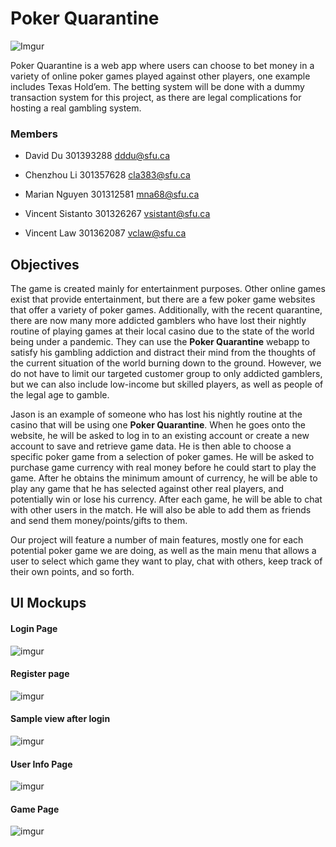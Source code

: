 # Poker Quarantine

![Imgur](https://i.imgur.com/hRe76zv.png)

Poker Quarantine is a web app where users can choose to bet money in a variety of online poker games played against other players, one example includes Texas Hold’em. The betting system will be done with a dummy transaction system for this project, as there are legal complications for hosting a real gambling system.

### Members

- David Du 301393288 dddu@sfu.ca

- Chenzhou Li 301357628 cla383@sfu.ca

- Marian Nguyen 301312581 mna68@sfu.ca

- Vincent Sistanto 301326267 vsistant@sfu.ca

- Vincent Law 301362087 vclaw@sfu.ca

## Objectives

The game is created mainly for entertainment purposes. Other online games exist that provide entertainment, but there are a few poker game websites that offer a variety of poker games. Additionally, with the recent quarantine, there are now many more addicted gamblers who have lost their nightly routine of playing games at their local casino due to the state of the world being under a pandemic. They can use the **Poker Quarantine** webapp to satisfy his gambling addiction and distract their mind from the thoughts of the current situation of the world burning down to the ground. However, we do not have to limit our targeted customer group to only addicted gamblers, but we can also include low-income but skilled players, as well as people of the legal age to gamble. 

Jason is an example of someone who has lost his nightly routine at the casino that will be using one **Poker Quarantine**. When he goes onto the website, he will be asked to log in to an existing account or create a new account to save and retrieve game data. He is then able to choose a specific poker game from a selection of poker games. He will be asked to purchase game currency with real money before he could start to play the game. After he obtains the minimum amount of currency, he will be able to play any game that he has selected against other real players, and potentially win or lose his currency. After each game, he will be able to chat with other users in the match. He will also be able to add them as friends and send them money/points/gifts to them.

Our project will feature a number of main features, mostly one for each potential poker game we are doing, as well as the main menu that allows a user to select which game they want to play, chat with others, keep track of their own points, and so forth. 

## UI Mockups

#### Login Page

![imgur](https://i.imgur.com/YrdRwAg.png)

#### Register page

![imgur](https://i.imgur.com/XAW6DMm.png)

#### Sample view after login

![imgur](https://i.imgur.com/QPRtOXt.png)

#### User Info Page

![imgur](https://i.imgur.com/BOgcWbe.png)

#### Game Page

![imgur](https://i.imgur.com/x9shcau.png)
